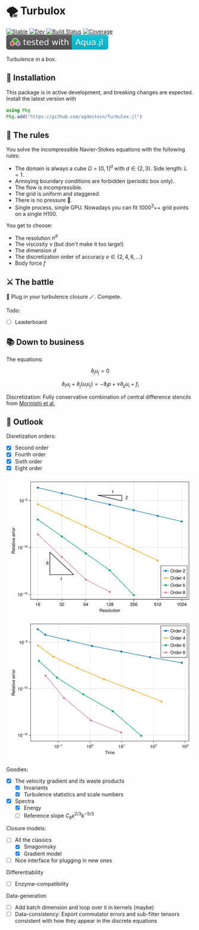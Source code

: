 # 🌪️ Turbulox

[![Stable](https://img.shields.io/badge/docs-stable-blue.svg)](https://agdestein.github.io/Turbulox.jl/stable/)
[![Dev](https://img.shields.io/badge/docs-dev-blue.svg)](https://agdestein.github.io/Turbulox.jl/dev/)
[![Build Status](https://github.com/agdestein/Turbulox.jl/actions/workflows/CI.yml/badge.svg?branch=main)](https://github.com/agdestein/Turbulox.jl/actions/workflows/CI.yml?query=branch%3Amain)
[![Coverage](https://codecov.io/gh/agdestein/Turbulox.jl/branch/main/graph/badge.svg)](https://codecov.io/gh/agdestein/Turbulox.jl)
[![Aqua](https://raw.githubusercontent.com/JuliaTesting/Aqua.jl/master/badge.svg)](https://github.com/JuliaTesting/Aqua.jl)

Turbulence in a box.

## 🚀 Installation

This package is in active development, and breaking changes are expected.
Install the latest version with

```julia
using Pkg
Pkg.add("https://github.com/agdestein/Turbulox.jl")
```

## 👮 The rules

You solve the incompressible Navier-Stokes equations with the following rules:

- The domain is always a cube $\Omega = [0,1]^d$ with $d \in \{ 2, 3\}$.
    Side length: $L = 1$.
- Annoying boundary conditions are forbidden (periodic box only).
- The flow is incompressible.
- The grid is uniform and staggered.
- There is no pressure 🥵.
- Single process, single GPU. Nowadays you can fit $1000^3$++ grid points on a single H100.

You get to choose:

- The resolution $n^d$
- The viscosity $\nu$ (but don't make it too large!)
- The dimension $d$
- The discretization order of accuracy $o \in \{2, 4, 6, \dots\}$
- Body force $f$

## ⚔️ The battle

🧙 Plug in your turbulence closure 🪄. Compete.

Todo:

- [ ] Leaderboard

## 📚 Down to business

The equations:

$$\partial_j u_j = 0$$

$$\partial_t u_i + \partial_j (u_i u_j) = -\partial_i p + \nu \partial_{jj} u_i + f_i$$

Discretization: Fully conservative combination of
central difference stencils from
[Morinishi et al.](https://www.sciencedirect.com/science/article/pii/S0021999198959629)

## 🫣 Outlook

Disretization orders:

- [x] Second order
- [x] Fourth order
- [x] Sixth order
- [x] Eight order

![Convergence](assets/convergence.png)
![Timing](assets/timing.png)

Goodies:

- [x] The velocity gradient and its waste products
    - [x] Invariants
    - [x] Turbulence statistics and scale numbers
- [x] Spectra
    - [x] Energy
    - [ ] Reference slope $C_K \epsilon^{2/3} k^{-5/3}$

Closure models:

- [ ] All the classics
    - [x] Smagorinsky
    - [x] Gradient model
- [ ] Nice interface for plugging in new ones

Differentiability

- [ ] Enzyme-compatibility

Data-generation

- [ ] Add batch dimension and loop over it in kernels (maybe)
- [ ] Data-consistency: Export commutator errors and sub-filter tensors consistent
    with how they appear in the discrete equations
